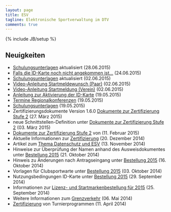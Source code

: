 ```yaml
---
layout: page
title: ESV
tagline: Elektronische Sportverwaltung im DTV
comments: true
---
```

{% include JB/setup %}

## Neuigkeiten ##

* [Schulungsunterlagen](schulungen/unterlagen.html) aktualisiert (28.06.2015)
* [Falls die ID-Karte noch nicht angekommen ist…](hilfe/aktivierung_idkarte.html)  (24.06.2015)
* [Schulungsunterlagen](schulungen/unterlagen.html) aktualisiert (02.06.2015)
* [Video-Anleitung Startmeldewunsch (Paar)](hilfe/startmeldung_paar.html) (02.06.2015)
* [Video-Anleitung Startmeldung (Verein)](hilfe/startmeldung_verein.html) (02.06.2015)
* [Anleitung zur Aktivierung der ID-Karte](hilfe/aktivierung_idkarte.html) (19.05.2015)
* [Termine Regionalkonferenzen](schulungen/regionalkonferenzen.html) (19.05.2015)
* [Schulungsunterlagen](schulungen/unterlagen.html) (19.05.2015)
* Zertifizierungsdokumente Version 1.6.0 [Dokumente zur Zertifizierung Stufe 2](esv/zertifizierung.html#stufe-2-esv) (27. März 2015)
* neue Schnittstellen-Definition unter [Dokumente zur Zertifizierung Stufe 2](esv/zertifizierung.html#stufe-2-esv) (03. März 2015)
* [Dokumente zur Zertifizierung Stufe 2](esv/zertifizierung.html#stufe-2-esv) von (11. Februar 2015)
* Aktuelle Informationen zur [Zertifizierung](esv/zertifizierung.html) (20. Dezember 2014)
* Artikel zum [Thema Datenschutz und ESV](esv/datenschutz.html) (13. November 2014)
* Hinweise zur Überprüfung der Namen anhand des Ausweisdokumentes unter [Bestellung 2015](esv/bestellung2015.html#namensberprfung-mit-hilfe-des-ausweisdokumentes) (21. Oktober 2014)
* Hinweis zu Änderungen nach Antragseingang unter [Bestellung 2015](esv/bestellung2015.html#nderungen-nach-antragserfassung) (16. Oktober 2014)
* Vorlagen für Clubsportwarte unter [Bestellung 2015](esv/bestellung2015.html) (03. Oktober 2014)  
* Nutzungsbedingungen ID-Karte unter [Bestellung 2015](esv/bestellung2015.html) (29. September 2014)  
* Informationen zur [Lizenz- und Startmarkenbestellung für 2015](esv/bestellung2015.html) (25. September 2014)  
* Weitere Informationen zum [Grenzverkehr](esv/faq.html#grenzverkehr) (06. Mai 2014)  
* [Zertifizierung](esv/zertifizierung.html) von Turnierprogrammen (11. April 2014)